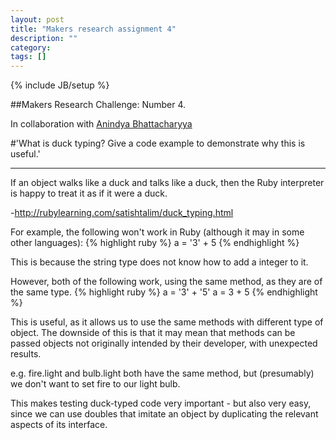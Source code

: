 ```yaml
---
layout: post
title: "Makers research assignment 4"
description: ""
category:
tags: []
---
```

{% include JB/setup %}

##Makers Research Challenge: Number 4.


In collaboration with <a href="https://github.com/bat020">Anindya Bhattacharyya</a>


#'What is duck typing? Give a code example to demonstrate why this is useful.'
***

If an object walks like a duck and talks like a duck, then the Ruby interpreter is happy to treat it as if it were a duck.

 -http://rubylearning.com/satishtalim/duck_typing.html

For example, the following won't work in Ruby (although it may in some other languages):
{% highlight ruby %}
a = '3' + 5
{% endhighlight %}

This is because the string type does not know how to add a integer to it.

However, both of the following work, using the same method, as they are of the same type.
{% highlight ruby %}
a = '3' + '5'
a = 3 + 5
{% endhighlight %}

This is useful, as it allows us to use the same methods with different type of object.
The downside of this is that it may mean that methods can be passed objects not originally intended by their developer, with unexpected results.

 e.g. fire.light and bulb.light both have the same method, but (presumably) we don't want to set fire to our light bulb.

This makes testing duck-typed code very important - but also very easy, since we can use doubles that imitate an object by duplicating the relevant aspects of its interface.
